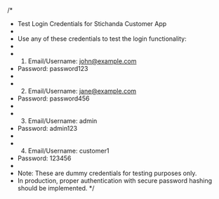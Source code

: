 /*
 * Test Login Credentials for Stichanda Customer App
 * 
 * Use any of these credentials to test the login functionality:
 * 
 * 1. Email/Username: john@example.com
 *    Password: password123
 * 
 * 2. Email/Username: jane@example.com
 *    Password: password456
 * 
 * 3. Email/Username: admin
 *    Password: admin123
 * 
 * 4. Email/Username: customer1
 *    Password: 123456
 * 
 * Note: These are dummy credentials for testing purposes only.
 * In production, proper authentication with secure password hashing should be implemented.
 */

